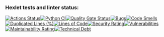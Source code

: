 ### Hexlet tests and linter status:
[![Actions Status](https://github.com/iliatur/python-project-50/actions/workflows/hexlet-check.yml/badge.svg)](https://github.com/iliatur/python-project-50/actions)[![Python CI](https://github.com/iliatur/python-project-50/actions/workflows/pyci.yml/badge.svg)](https://github.com/iliatur/python-project-50/actions/workflows/pyci.yml)[![Quality Gate Status](https://sonarcloud.io/api/project_badges/measure?project=iliatur_python-project-50&metric=alert_status)](https://sonarcloud.io/summary/new_code?id=iliatur_python-project-50)[![Bugs](https://sonarcloud.io/api/project_badges/measure?project=iliatur_python-project-50&metric=bugs)](https://sonarcloud.io/summary/new_code?id=iliatur_python-project-50)[![Code Smells](https://sonarcloud.io/api/project_badges/measure?project=iliatur_python-project-50&metric=code_smells)](https://sonarcloud.io/summary/new_code?id=iliatur_python-project-50)[![Duplicated Lines (%)](https://sonarcloud.io/api/project_badges/measure?project=iliatur_python-project-50&metric=duplicated_lines_density)](https://sonarcloud.io/summary/new_code?id=iliatur_python-project-50)[![Lines of Code](https://sonarcloud.io/api/project_badges/measure?project=iliatur_python-project-50&metric=ncloc)](https://sonarcloud.io/summary/new_code?id=iliatur_python-project-50)[![Security Rating](https://sonarcloud.io/api/project_badges/measure?project=iliatur_python-project-50&metric=security_rating)](https://sonarcloud.io/summary/new_code?id=iliatur_python-project-50)[![Vulnerabilities](https://sonarcloud.io/api/project_badges/measure?project=iliatur_python-project-50&metric=vulnerabilities)](https://sonarcloud.io/summary/new_code?id=iliatur_python-project-50)[![Maintainability Rating](https://sonarcloud.io/api/project_badges/measure?project=iliatur_python-project-50&metric=sqale_rating)](https://sonarcloud.io/summary/new_code?id=iliatur_python-project-50)[![Technical Debt](https://sonarcloud.io/api/project_badges/measure?project=iliatur_python-project-50&metric=sqale_index)](https://sonarcloud.io/summary/new_code?id=iliatur_python-project-50)





